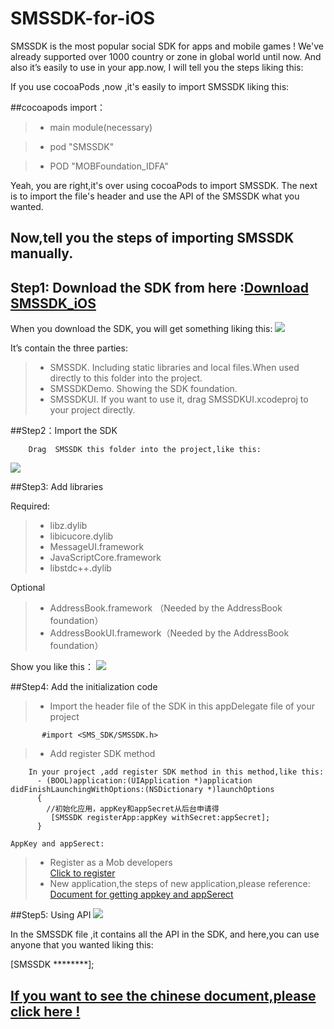 # SMSSDK-for-iOS

SMSSDK is the most popular social SDK for apps and mobile games ! We've already supported over 1000 country or zone in global world  until now. And also it’s easily to use in your app.now, I will tell you the steps liking this:

If you use cocoaPods ,now ,it's easily to import SMSSDK liking this:

##cocoapods import：

 > * main module(necessary)
 
 > * pod "SMSSDK"
 
 > * POD "MOBFoundation_IDFA"

Yeah, you are right,it's over using cocoaPods to import SMSSDK. The next is to import the file's header and use the API of the SMSSDK what you wanted.

## Now,tell you the steps of importing SMSSDK manually.

## Step1: Download the SDK from here :[Download SMSSDK_iOS](http://www.mob.com/#/downloadDetail/SMS/ios)
        
 When you download the SDK, you will get something liking this:
 ![](http://ww2.sinaimg.cn/mw690/9fbf66d3gw1f6qr5l038zj20h50brjrx.jpg)

  It’s contain the three parties:

   > * SMSSDK. Including static libraries and local files.When used directly to this folder into the project.
   > * SMSSDKDemo. Showing the SDK foundation.
   > * SMSSDKUI. If you want to use it, drag SMSSDKUI.xcodeproj to your project directly.

##Step2：Import the SDK

        Drag  SMSSDK this folder into the project,like this:
![](http://ww1.sinaimg.cn/mw690/9fbf66d3gw1f6qr5m7cohj20yj0rpdrl.jpg)
  
##Step3: Add libraries 

  Required:

   > *  libz.dylib
   > *  libicucore.dylib
   > *  MessageUI.framework
   > * JavaScriptCore.framework
   > * libstdc++.dylib

  Optional

   > *  AddressBook.framework （Needed by the AddressBook foundation）
   > *  AddressBookUI.framework（Needed by the AddressBook foundation）

  Show you like this：
![](http://ww2.sinaimg.cn/mw690/9fbf66d3gw1f6qr5n18q8j20yv0gowkr.jpg)
  
##Step4: Add the initialization code


 > * Import the header file of the SDK  in this appDelegate  file of your project

           #import <SMS_SDK/SMSSDK.h>

 > * Add register SDK method

        In your project ,add register SDK method in this method,like this:
          - (BOOL)application:(UIApplication *)application didFinishLaunchingWithOptions:(NSDictionary *)launchOptions
          {
            //初始化应用，appKey和appSecret从后台申请得
             [SMSSDK registerApp:appKey withSecret:appSecret];
          }

    AppKey and appSerect:
    
> * Register as a Mob developers  
[Click to register](http://www.mob.com/#/reg)
> * New application,the steps of new application,please reference: 
[Document for getting appkey and appSerect](http://bbs.mob.com/forum.php?mod=viewthread&tid=8212&extra=page%3D1)

##Step5: Using API 
![](http://ww4.sinaimg.cn/mw690/9fbf66d3gw1f6qr5nkcndj219j0hrjxa.jpg)

In the SMSSDK file ,it contains all the API in the SDK, and here,you can use anyone that you wanted liking this:

[SMSSDK  ********];

## [If you want to see the chinese document,please click here !](http://wiki.mob.com/iOS%E7%9F%AD%E4%BF%A1SDK%E9%9B%86%E6%88%90%E6%96%87%E6%A1%A3/)

